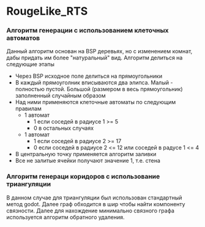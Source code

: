 # RougeLike_RTS
 
### Алгоритм генерации с использованием клеточных автоматов

Данный алгоритм основан на BSP деревьях, но с изменением комнат, дабы придать им более "натуральный" вид. Алгоритм делиться на следующие этапы
- Через BSP исходное поле делиться на прямоугольники
- В каждый прямоуголник вписываются два элипса. Малый - полностью пустой. Большой (размером в весь прямоугольник) заполненный случайным образом
- Над ними применяются клеточные автоматы по следующим правилам
    - 1 автомат
        - 1 если соседей в радиусе 1 >= 5
        - 0 в остальных случаях
    - 1 автомат 
        - 1 если соседей в радиусе 2 >= 17
        - 0 если соседей в радиусе 2 <= 12 или соседей в радусе 1 <= 4
- В центральную точку применяется алгоритм заливки
- Все не залитые ячейки получают значение 1, т.е. стена


### Алгоритм генераци коридоров с использование триангуляции

В данном случае для триангуляции был использован стандартный метод godot. Далее граф обходится в шир чтобы найти компоненту связности. Далее для нахождение минимально связного графа используется алгоритм обратного удаления.
